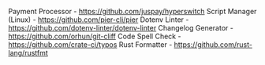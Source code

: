 
Payment Processor - https://github.com/juspay/hyperswitch
Script Manager (Linux) - https://github.com/pier-cli/pier
Dotenv Linter - https://github.com/dotenv-linter/dotenv-linter
Changelog Generator - https://github.com/orhun/git-cliff
Code Spell Check - https://github.com/crate-ci/typos
Rust Formatter - https://github.com/rust-lang/rustfmt
